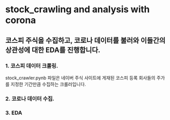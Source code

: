 # stock_crawling and analysis with corona

## 코스피 주식을 수집하고, 코로나 데이터를 불러와 이들간의 상관성에 대한 EDA를 진행합니다.

### 1. 코스피 데이터 크롤링.

stock_crawler.pynb 파일은 네이버 주식 사이트에 게재된 코스피 등록 회사들의 주가를 지정한 기간만큼 수집하는 크롤러입니다.

### 2. 코로나 데이터 수집.
### 3. EDA



